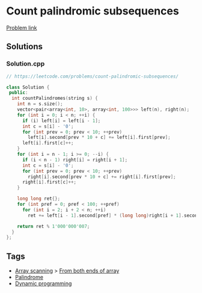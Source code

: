 # Count palindromic subsequences

[Problem link](https://leetcode.com/problems/count-palindromic-subsequences/)

## Solutions


### Solution.cpp
```cpp
// https://leetcode.com/problems/count-palindromic-subsequences/

class Solution {
 public:
  int countPalindromes(string s) {
    int n = s.size();
    vector<pair<array<int, 10>, array<int, 100>>> left(n), right(n);
    for (int i = 0; i < n; ++i) {
      if (i) left[i] = left[i - 1];
      int c = s[i] - '0';
      for (int prev = 0; prev < 10; ++prev)
        left[i].second[prev * 10 + c] += left[i].first[prev];
      left[i].first[c]++;
    }
    for (int i = n - 1; i >= 0; --i) {
      if (i < n - 1) right[i] = right[i + 1];
      int c = s[i] - '0';
      for (int prev = 0; prev < 10; ++prev)
        right[i].second[prev * 10 + c] += right[i].first[prev];
      right[i].first[c]++;
    }

    long long ret{};
    for (int pref = 0; pref < 100; ++pref)
      for (int i = 2; i + 2 < n; ++i)
        ret += left[i - 1].second[pref] * (long long)right[i + 1].second[pref];

    return ret % 1'000'000'007;
  }
};
```
## Tags

* [Array scanning](/README.md#Array_scanning) > [From both ends of array](/README.md#Array_scanning-From_both_ends_of_array)
* [Palindrome](/README.md#Palindrome)
* [Dynamic programming](/README.md#Dynamic_programming)

